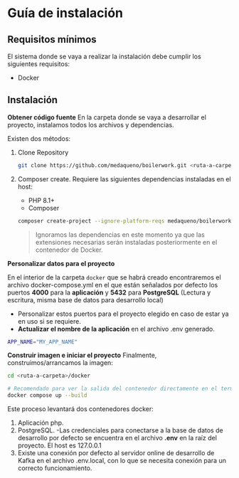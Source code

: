 # Guía de instalación

## Requisitos mínimos
El sistema donde se vaya a realizar la instalación debe cumplir los siguientes requisitos:

- Docker

## Instalación

**Obtener código fuente**
En la carpeta donde se vaya a desarrollar el proyecto, instalamos todos los archivos y dependencias.

Existen dos métodos:

1. Clone Repository

    ``` bash
    git clone https://github.com/medaqueno/boilerwork.git <ruta-a-carpeta> # HTTPS
    ```

2. Composer create. 
Requiere las siguientes dependencias instaladas en el host:
    - PHP 8.1+
    - Composer

    ``` bash
    composer create-project --ignore-platform-reqs medaqueno/boilerwork <ruta-a-carpeta>
    ```
    > Ignoramos las dependencias en este momento ya que las extensiones necesarias serán instaladas posteriormente en el contenedor de Docker.


**Personalizar datos para el proyecto**

En el interior de la carpeta `docker` que se habrá creado encontraremos el archivo docker-compose.yml en el que están señalados por defecto los puertos **4000** para la **aplicación** y **5432** para **PostgreSQL** (Lectura y escritura, misma base de datos para desarrollo local) 

- Personalizar estos puertos para el proyecto elegido en caso de estar ya en uso si se requiere. 
- **Actualizar el nombre de la aplicación** en el archivo .env generado.

``` bash
APP_NAME="MY_APP_NAME"
```

**Construir imagen e iniciar el proyecto**
Finalmente, construimos/arrancamos la imagen:

``` bash
cd <ruta-a-carpeta>/docker 

# Recomendado para ver la salida del contenedor directamente en el terminal.
docker compose up --build
```

Este proceso levantará dos contenedores docker:
1. Aplicación php.
2. PostgreSQL.
    -Las credenciales para conectarse a la base de datos de desarrollo por defecto se encuentra en el archivo **.env** en la raíz del proyecto. El host es 127.0.0.1
3. Existe una conexión por defecto al servidor online de desarrollo de Kafka en el archivo .env.local, con lo que se necesita conexión para un correcto funcionamiento.

